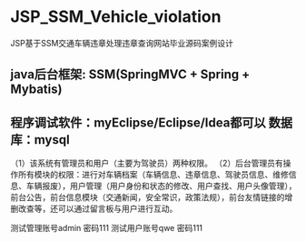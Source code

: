 # JSP_SSM_Vehicle_violation
JSP基于SSM交通车辆违章处理违章查询网站毕业源码案例设计
## java后台框架: SSM(SpringMVC + Spring + Mybatis)
## 程序调试软件：myEclipse/Eclipse/Idea都可以  数据库：mysql

（1）该系统有管理员和用户（主要为驾驶员）两种权限。
（2）后台管理员有操作所有模块的权限：进行对车辆档案（车辆信息、违章信息、驾驶员信息、维修信息、车辆报废），用户管理（用户身份和状态的修改、用户查找、用户头像管理），前台公告，前台信息模块（交通新闻，安全常识，政策法规），前台友情链接的增删改查等，还可以通过留言板与用户进行互动。

测试管理账号admin 密码111
测试用户账号qwe 密码111
